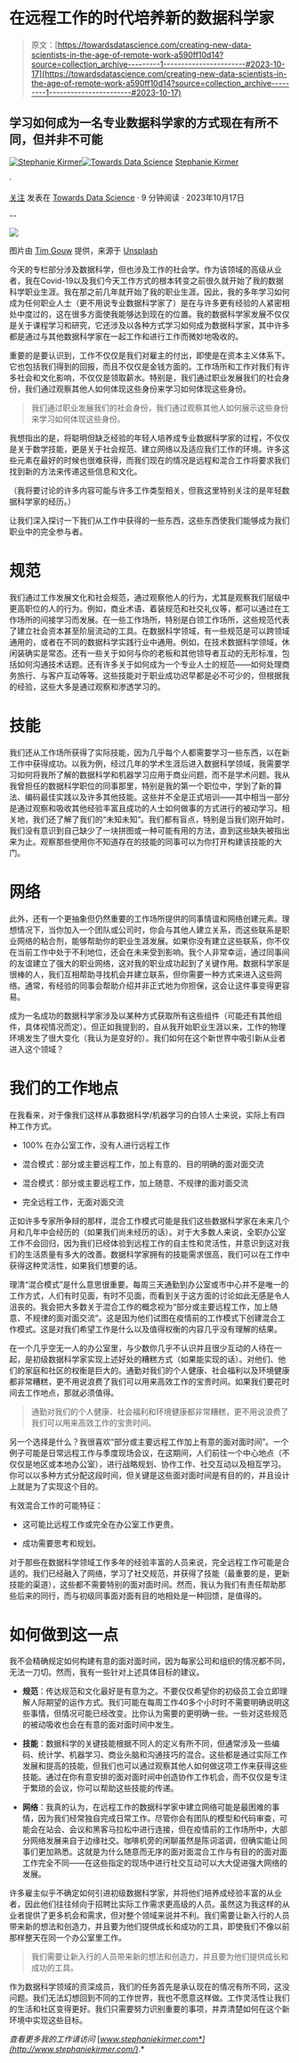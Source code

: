 # 在远程工作的时代培养新的数据科学家

> 原文：[https://towardsdatascience.com/creating-new-data-scientists-in-the-age-of-remote-work-a590ff10d14?source=collection_archive---------1-----------------------#2023-10-17](https://towardsdatascience.com/creating-new-data-scientists-in-the-age-of-remote-work-a590ff10d14?source=collection_archive---------1-----------------------#2023-10-17)

## 学习如何成为一名专业数据科学家的方式现在有所不同，但并非不可能

[](https://medium.com/@s.kirmer?source=post_page-----a590ff10d14--------------------------------)[![Stephanie Kirmer](../Images/f9d9ef9167febde974c223dd4d8d6293.png)](https://medium.com/@s.kirmer?source=post_page-----a590ff10d14--------------------------------)[](https://towardsdatascience.com/?source=post_page-----a590ff10d14--------------------------------)[![Towards Data Science](../Images/a6ff2676ffcc0c7aad8aaf1d79379785.png)](https://towardsdatascience.com/?source=post_page-----a590ff10d14--------------------------------) [Stephanie Kirmer](https://medium.com/@s.kirmer?source=post_page-----a590ff10d14--------------------------------)

·

[关注](https://medium.com/m/signin?actionUrl=https%3A%2F%2Fmedium.com%2F_%2Fsubscribe%2Fuser%2Fa8dc77209ef3&operation=register&redirect=https%3A%2F%2Ftowardsdatascience.com%2Fcreating-new-data-scientists-in-the-age-of-remote-work-a590ff10d14&user=Stephanie+Kirmer&userId=a8dc77209ef3&source=post_page-a8dc77209ef3----a590ff10d14---------------------post_header-----------) 发表在 [Towards Data Science](https://towardsdatascience.com/?source=post_page-----a590ff10d14--------------------------------) · 9 分钟阅读 · 2023年10月17日 [](https://medium.com/m/signin?actionUrl=https%3A%2F%2Fmedium.com%2F_%2Fvote%2Ftowards-data-science%2Fa590ff10d14&operation=register&redirect=https%3A%2F%2Ftowardsdatascience.com%2Fcreating-new-data-scientists-in-the-age-of-remote-work-a590ff10d14&user=Stephanie+Kirmer&userId=a8dc77209ef3&source=-----a590ff10d14---------------------clap_footer-----------)

--

[](https://medium.com/m/signin?actionUrl=https%3A%2F%2Fmedium.com%2F_%2Fbookmark%2Fp%2Fa590ff10d14&operation=register&redirect=https%3A%2F%2Ftowardsdatascience.com%2Fcreating-new-data-scientists-in-the-age-of-remote-work-a590ff10d14&source=-----a590ff10d14---------------------bookmark_footer-----------)![](../Images/cf2f4dca66906db0bee1156c4a00f1ff.png)

图片由 [Tim Gouw](https://unsplash.com/@punttim?utm_source=medium&utm_medium=referral) 提供，来源于 [Unsplash](https://unsplash.com/?utm_source=medium&utm_medium=referral)

今天的专栏部分涉及数据科学，但也涉及工作的社会学。作为该领域的高级从业者，我在Covid-19以及我们今天工作方式的根本转变之前很久就开始了我的数据科学职业生涯。我在那之前几年就开始了我的职业生涯。因此，我的多年学习如何成为任何职业人士（更不用说专业数据科学家了）是在与许多更有经验的人紧密相处中度过的，这在很多方面使我能够达到现在的位置。我的数据科学家发展不仅仅是关于课程学习和研究，它还涉及以各种方式学习如何成为数据科学家，其中许多都是通过与其他数据科学家在一起工作和进行工作而微妙地吸收的。

重要的是要认识到，工作不仅仅是我们对雇主的付出，即使是在资本主义体系下。它也包括我们得到的回报，而且不仅仅是金钱方面的。工作场所和工作对我们有许多社会和文化影响，不仅仅是领取薪水。特别是，我们通过职业发展我们的社会身份，我们通过观察其他人如何体现这些身份来学习如何体现这些身份。

> 我们通过职业发展我们的社会身份，我们通过观察其他人如何展示这些身份来学习如何体现这些身份。

我想指出的是，将聪明但缺乏经验的年轻人培养成专业数据科学家的过程，不仅仅是关于数学技能，更是关于社会规范、建立网络以及适应我们工作的环境。许多这些元素在最好的时候也很难获得，而我们现在的情况是远程和混合工作将要求我们找到新的方法来传递这些信息和文化。

（我将要讨论的许多内容可能与许多工作类型相关，但我这里特别关注的是年轻数据科学家的经历。）

让我们深入探讨一下我们从工作中获得的一些东西，这些东西使我们能够成为我们职业中的完全参与者。

# 规范

我们通过工作发展文化和社会规范，通过观察他人的行为，尤其是观察我们层级中更高职位的人的行为。例如，商业术语、着装规范和社交礼仪等，都可以通过在工作场所的间接学习而发展。在一些工作场所，特别是白领工作场所，这些规范代表了建立社会资本甚至阶层流动的工具。在数据科学领域，有一些规范是可以跨领域通用的，或者在不同的数据科学实践行业中通用。例如，在技术数据科学领域，休闲装确实是常态。还有一些关于如何与你的老板和其他领导者互动的无形标准，包括如何沟通技术话题。还有许多关于如何成为一个专业人士的规范——如何处理商务旅行、与客户互动等等。这些技能对于职业成功迟早都是必不可少的，但根据我的经验，这些大多是通过观察和渗透学习的。

# 技能

我们还从工作场所获得了实际技能，因为几乎每个人都需要学习一些东西，以在新工作中获得成功。以我为例，经过几年的学术生涯后进入数据科学领域，我需要学习如何将我所了解的数据科学和机器学习应用于商业问题，而不是学术问题。我从我曾担任的数据科学职位的同事那里，特别是我的第一个职位中，学到了新的算法、编码最佳实践以及许多其他技能。这些并不全是正式培训——其中相当一部分是通过观察和吸收其他经验丰富且成功的人士如何做事的方式进行的被动学习。相关地，我们还了解了我们的“未知未知”。我们都有盲点，特别是当我们刚开始时，我们没有意识到自己缺少了一块拼图或一种可能有用的方法，直到这些缺失被指出来为止。观察那些使用你不知道存在的技能的同事可以为你打开构建该技能的大门。

# 网络

此外，还有一个更抽象但仍然重要的工作场所提供的同事情谊和网络创建元素。理想情况下，当你加入一个团队或公司时，你会与其他人建立关系，而这些联系是职业网络的粘合剂，能够帮助你的职业生涯发展。如果你没有建立这些联系，你不仅在当前工作中处于不利地位，还会在未来受到影响。我个人非常幸运，通过同事间的友谊建立了强大的职业网络，这对我的职业成功起到了关键作用。数据科学家是很棒的人，我们互相帮助寻找机会并建立联系，但你需要一种方式来进入这些网络。通常，有经验的同事会帮助介绍并非正式地为你担保，这会让这件事变得更容易。

成为一名成功的数据科学家涉及以某种方式获取所有这些组件（可能还有其他组件，具体视情况而定）。但正如我提到的，自从我开始职业生涯以来，工作的物理环境发生了很大变化（我认为是变好的）。我们如何在这个新世界中吸引新从业者进入这个领域？

# 我们的工作地点

在我看来，对于像我们这样从事数据科学/机器学习的白领人士来说，实际上有四种工作方式。

+   100% 在办公室工作，没有人进行远程工作

+   混合模式：部分或主要远程工作，加上有意的、目的明确的面对面交流

+   混合模式：部分或主要远程工作，加上随意、不规律的面对面交流

+   完全远程工作，无面对面交流

正如许多专家所争辩的那样，混合工作模式可能是我们这些数据科学家在未来几个月和几年中会经历的（如果我们尚未经历的话）。对于大多数人来说，全职办公室工作不会回归，因为我们已经体验到远程工作的自主性和灵活性，并意识到这对我们的生活质量有多大的改善。数据科学家拥有的技能需求很高，我们可以在工作中获得这种灵活性，如果我们想要的话。

理清“混合模式”是什么意思很重要。每周三天通勤到办公室或市中心并不是唯一的工作方式，人们有时见面，有时不见面，而看到关于这方面的讨论如此无感是令人沮丧的。我会把大多数关于混合工作的概念视为“部分或主要远程工作，加上随意、不规律的面对面交流”。这是因为他们试图在疫情前的工作模式下创建混合工作模式。这是对我们希望工作是什么以及值得权衡的内容几乎没有理解的结果。

在一个几乎空无一人的办公室里，与少数你几乎不认识并且很少互动的人待在一起，是初级数据科学家实现上述好处的糟糕方式（如果能实现的话）。对他们、他们的家庭和社区的权衡是巨大的。通勤对我们的个人健康、社会福利以及环境健康都非常糟糕，更不用说浪费了我们可以用来高效工作的宝贵时间。如果我们要花时间去工作地点，那就必须值得。

> 通勤对我们的个人健康、社会福利和环境健康都非常糟糕，更不用说浪费了我们可以用来高效工作的宝贵时间。

另一个选择是什么？我很喜欢“部分或主要远程工作加上有意的面对面时间”。一个例子可能是日常远程工作与季度现场会议，在这期间，人们前往一个中心地点（不仅仅是地区或本地办公室），进行战略规划、协作工作、社交互动以及相互学习。你可以以多种方式分配这段时间，但关键是这些面对面时间是有目的的，并且设计上就是为了实现这个目的。

有效混合工作的可能特征：

+   这可能比远程工作或完全在办公室工作更贵。

+   成功需要思考和规划。

对于那些在数据科学领域工作多年的经验丰富的人员来说，完全远程工作可能是合适的。我们已经融入了网络，学习了社交规范，并获得了技能（最重要的是，更新技能的渠道），这些都不需要特别的面对面时间。然而，我认为我们有责任帮助那些后来的同行，而与初级同事面对面有目的地相处是一种回馈，是值得的。

# 如何做到这一点

我不会精确规定如何构建有意的面对面时间，因为每家公司和组织的情况都不同，无法一刀切。然而，我有一些针对上述具体目标的建议。

+   **规范**：传达规范和文化最好是有意为之。不要仅仅希望你的初级员工会立即理解人际期望的运作方式。我们可能在每周工作40多个小时时不需要明确说明这些事情，但情况可能已经改变。比你认为需要的更明确一些。一些对这些规范的被动吸收也会在有意的面对面时间中发生。

+   **技能**：数据科学的关键技能根据不同人的定义有所不同，但通常涉及一些编码、统计学、机器学习、商业头脑和沟通技巧的混合。这些都是通过实际工作发展和提高的技能，但我们也可以通过观察其他人如何做这项工作来获得这些技能。通过在你有意安排的面对面时间中创造协作工作机会，而不仅仅是专注于繁琐的会议，你可以帮助这些技能的传递。

+   **网络**：我真的认为，在远程工作的数据科学家中建立网络可能是最困难的事情，因为我们经常独自完成日常工作。尽管你会有团队的模型和代码审查，可能会在站会、会议和黑客马拉松中进行连接，但在疫情前的工作场所中，大部分网络发展来自于边缘社交。咖啡机旁的闲聊虽然是陈词滥调，但确实能让同事们更加熟悉。这就是为什么随意而无序的面对面混合工作与有目的的面对面工作完全不同——在这些指定的现场中进行社交互动可以大大促进强大网络的发展。

许多雇主似乎不确定如何引进初级数据科学家，并将他们培养成经验丰富的从业者，因此他们往往倾向于招聘比实际工作需求更高级的人员。虽然这为我这样的从业者提供了更多机会和需求，但对整个领域来说并不利。我们需要让新入行的人员带来新的想法和创造力，并且要为他们提供成长和成功的工具，即使我们不像以前那样整天在同一个办公室里工作。

> 我们需要让新入行的人员带来新的想法和创造力，并且要为他们提供成长和成功的工具。

作为数据科学领域的资深成员，我们的任务首先是承认现在的情况有所不同，这没问题。我们无法幻想回到不同的工作世界，我也不愿意这样做。工作灵活性让我们的生活和社区变得更好。我们只需要努力识别重要的事项，并弄清楚如何在这个新环境中实现这些目标。

*查看更多我的工作请访问* [*www.stephaniekirmer.com*](http://www.stephaniekirmer.com/)*.*
